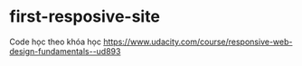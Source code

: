 # first-resposive-site
Code học theo khóa học https://www.udacity.com/course/responsive-web-design-fundamentals--ud893